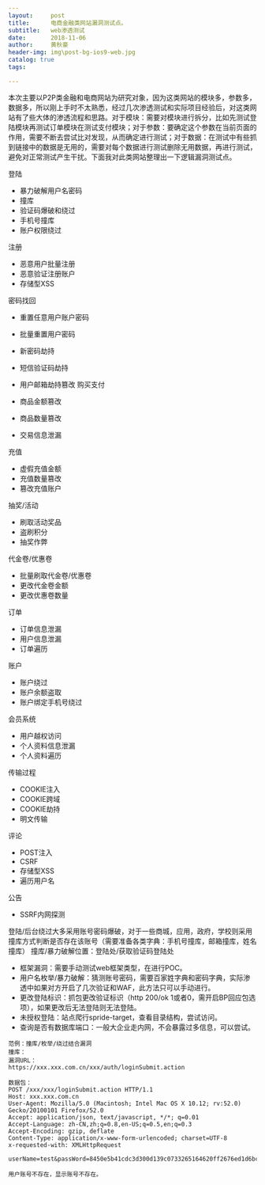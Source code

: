 ```yaml
---
layout:     post
title:      电商金融类网站漏洞测试点。
subtitle:   web渗透测试
date:       2018-11-06
author:     黄秋豪
header-img: img\post-bg-ios9-web.jpg
catalog: true
tags:

---
```


本次主要以P2P类金融和电商网站为研究对象，因为这类网站的模块多，参数多，数据多，所以刚上手时不太熟悉，经过几次渗透测试和实际项目经验后，对这类网站有了些大体的渗透流程和思路。对于模块：需要对模块进行拆分，比如先测试登陆模块再测试订单模块在测试支付模块；对于参数：要确定这个参数在当前页面的作用，需要不断去尝试比对发现，从而确定进行测试；对于数据：在测试中有些抓到链接中的数据是无用的，需要对每个数据进行测试删除无用数据，再进行测试，避免对正常测试产生干扰。下面我对此类网站整理出一下逻辑漏洞测试点。

登陆

- 暴力破解用户名密码
- 撞库
- 验证码爆破和绕过
- 手机号撞库
- 账户权限绕过

注册

- 恶意用户批量注册
- 恶意验证注册账户
- 存储型XSS


密码找回

- 重置任意用户账户密码
- 批量重置用户密码
- 新密码劫持
- 短信验证码劫持
- 用户邮箱劫持篡改
购买支付

- 商品金额篡改
- 商品数量篡改
- 交易信息泄漏

充值

- 虚假充值金额
- 充值数量篡改
- 篡改充值账户 

抽奖/活动

- 刷取活动奖品
- 盗刷积分
- 抽奖作弊

代金卷/优惠卷

- 批量刷取代金卷/优惠卷
- 更改代金卷金额
- 更改优惠卷数量	
	
订单

- 订单信息泄漏
- 用户信息泄漏
- 订单遍历	

账户

- 账户绕过
- 账户余额盗取
- 账户绑定手机号绕过

会员系统

- 用户越权访问
- 个人资料信息泄漏
- 个人资料遍历
	
传输过程	

- COOKIE注入
- COOKIE跨域
- COOKIE劫持
- 明文传输

评论	

- POST注入
- CSRF
- 存储型XSS
- 遍历用户名

公告

- SSRF内网探测


登陆/后台绕过大多采用账号密码爆破，对于一些商城，应用，政府，学校则采用撞库方式判断是否存在该账号（需要准备各类字典：手机号撞库，邮箱撞库，姓名撞库）
撞库/暴力破解位置：登陆处/获取验证码登陆处

- 框架漏洞：需要手动测试web框架类型，在进行POC。
- 用户名枚举/暴力破解：猜测账号密码，需要百家姓字典和密码字典，实际渗透中如果对方开启了几次验证和WAF，此方法只可以手动进行。
- 更改登陆标识：抓包更改验证标识（http  200/ok 1或者0，需开启BP回应包选项），如果更改后无法登陆则无法登陆。
- 未授权登陆：站点爬行spride-target，查看目录结构，尝试访问。
- 查询是否有数据库端口：一般大企业走内网，不会暴露过多信息，可以尝试。

```
范例：撞库/枚举/绕过结合漏洞
撞库：
漏洞URL：
https://xxx.xxx.com.cn/xxx/auth/loginSubmit.action

数据包：
POST /xxx/xxx/loginSubmit.action HTTP/1.1
Host: xxx.xxx.com.cn
User-Agent: Mozilla/5.0 (Macintosh; Intel Mac OS X 10.12; rv:52.0) Gecko/20100101 Firefox/52.0
Accept: application/json, text/javascript, */*; q=0.01
Accept-Language: zh-CN,zh;q=0.8,en-US;q=0.5,en;q=0.3
Accept-Encoding: gzip, deflate
Content-Type: application/x-www-form-urlencoded; charset=UTF-8
x-requested-with: XMLHttpRequest

userName=test&passWord=8450e5b41cdc3d300d139c0733265164620ff2676ed1d6bcd83025c49a091e143e0d1b11c3aba9ee9e13c4ced9d3182c3368d85a9e3e1b7a5533900a00e82d341ab10efe1282b80b307f10cca117ccbdc2c493

用户账号不存在，显示账号不存在。
```




























